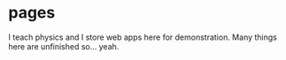 # pages

I teach physics and I store web apps here for demonstration. Many things here are unfinished so... yeah.
